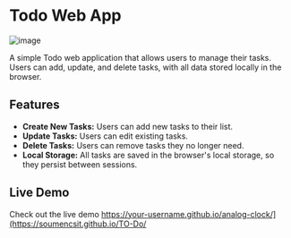 # Todo Web App
![image](https://github.com/user-attachments/assets/135e07dc-76eb-4cfe-ba76-b950c8d9cf54)


A simple Todo web application that allows users to manage their tasks. Users can add, update, and delete tasks, with all data stored locally in the browser.

## Features

- **Create New Tasks:** Users can add new tasks to their list.
- **Update Tasks:** Users can edit existing tasks.
- **Delete Tasks:** Users can remove tasks they no longer need.
- **Local Storage:** All tasks are saved in the browser's local storage, so they persist between sessions.

## Live Demo
Check out the live demo https://your-username.github.io/analog-clock/](https://soumencsit.github.io/TO-Do/

